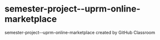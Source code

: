 # semester-project--uprm-online-marketplace
semester-project--uprm-online-marketplace created by GitHub Classroom
